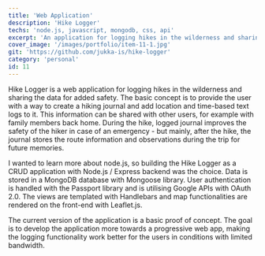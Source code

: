 ```yaml
---
title: 'Web Application'
description: 'Hike Logger'
techs: 'node.js, javascript, mongodb, css, api'
excerpt: 'An application for logging hikes in the wilderness and sharing the data for added safety. I challenged myself to learn more about node.js as well as Google APIs with OAuth 2.0. Hike Logger is the result of that challenge.'
cover_image: '/images/portfolio/item-11-1.jpg'
git: 'https://github.com/jukka-is/hike-logger'
category: 'personal'
id: 11
---
```


Hike Logger is a web application for logging hikes in the wilderness and sharing the data for added safety. The basic concept is to provide the user with a way to create a hiking journal and add location and time-based text logs to it. This information can be shared with other users, for example with family members back home. During the hike, logged journal improves the safety of the hiker in case of an emergency - but mainly, after the hike, the journal stores the route information and observations during the trip for future memories.

I wanted to learn more about node.js, so building the Hike Logger as a CRUD application with Node.js / Express backend was the choice. Data is stored in a MongoDB database with Mongoose library. User authentication is handled with the Passport library and is utilising Google APIs with OAuth 2.0. The views are templated with Handlebars and map functionalities are rendered on the front-end with Leaflet.js.

The current version of the application is a basic proof of concept. The goal is to develop the application more towards a progressive web app, making the logging functionality work better for the users in conditions with limited bandwidth.
